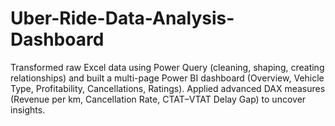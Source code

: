 # Uber-Ride-Data-Analysis-Dashboard
Transformed raw Excel data using Power Query (cleaning, shaping, creating relationships) and built a multi-page Power BI dashboard (Overview, Vehicle Type, Profitability, Cancellations, Ratings).  Applied advanced DAX measures (Revenue per km, Cancellation Rate, CTAT–VTAT Delay Gap) to uncover insights.
